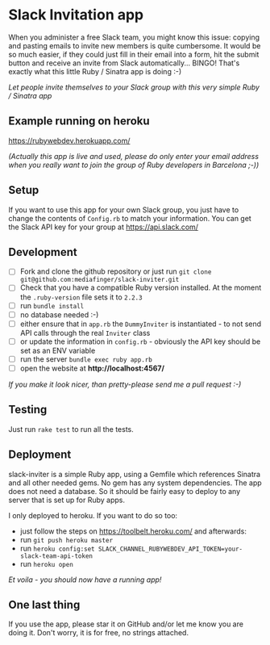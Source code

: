 # Slack Invitation app

When you administer a free Slack team, you might know this issue: copying and pasting emails to invite new members is quite cumbersome. It would be so much easier, if they could just fill in their email into a form, hit the submit button and receive an invite from Slack automatically... BINGO! That's exactly what this little Ruby / Sinatra app is doing :-)

_Let people invite themselves to your Slack group with this very simple Ruby / Sinatra app_

## Example running on heroku

https://rubywebdev.herokuapp.com/

_(Actually this app is live and used, please do only enter your email address when you really want to join the group of Ruby developers in Barcelona ;-))_

## Setup

If you want to use this app for your own Slack group, you just have to change the contents of `Config.rb` to match your information.
You can get the Slack API key for your group at https://api.slack.com/

## Development

- [ ] Fork and clone the github repository or just run `git clone git@github.com:mediafinger/slack-inviter.git`
- [ ] Check that you have a compatible Ruby version installed. At the moment the `.ruby-version` file sets it to `2.2.3`
- [ ] run `bundle install`
- [ ] no database needed :-)
- [ ] either ensure that in `app.rb` the `DummyInviter` is instantiated - to not send API calls through the real `Inviter` class
- [ ] or update the information in `config.rb` - obviously the API key should be set as an ENV variable
- [ ] run the server `bundle exec ruby app.rb`
- [ ] open the website at **http://localhost:4567/**

_If you make it look nicer, than pretty-please send me a pull request :-)_

## Testing

Just run `rake test` to run all the tests.

## Deployment

slack-inviter is a simple Ruby app, using a Gemfile which references Sinatra and all other needed gems. No gem has any system dependencies. The app does not need a database. So it should be fairly easy to deploy to any server that is set up for Ruby apps.

I only deployed to heroku. If you want to do so too:
- just follow the steps on https://toolbelt.heroku.com/ and afterwards:
- run `git push heroku master`
- run `heroku config:set SLACK_CHANNEL_RUBYWEBDEV_API_TOKEN=your-slack-team-api-token`
- run `heroku open`

_Et voila - you should now have a running app!_

## One last thing

If you use the app, please star it on GitHub and/or let me know you are doing it. Don't worry, it is for free, no strings attached.
